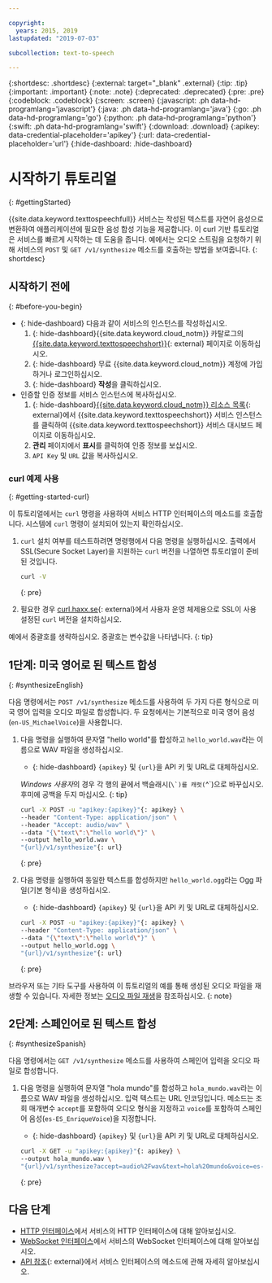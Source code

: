 ```yaml
---

copyright:
  years: 2015, 2019
lastupdated: "2019-07-03"

subcollection: text-to-speech

---
```


{:shortdesc: .shortdesc}
{:external: target="_blank" .external}
{:tip: .tip}
{:important: .important}
{:note: .note}
{:deprecated: .deprecated}
{:pre: .pre}
{:codeblock: .codeblock}
{:screen: .screen}
{:javascript: .ph data-hd-programlang='javascript'}
{:java: .ph data-hd-programlang='java'}
{:go: .ph data-hd-programlang='go'}
{:python: .ph data-hd-programlang='python'}
{:swift: .ph data-hd-programlang='swift'}
{:download: .download}
{:apikey: data-credential-placeholder='apikey'}
{:url: data-credential-placeholder='url'}
{:hide-dashboard: .hide-dashboard}

# 시작하기 튜토리얼
{: #gettingStarted}

{{site.data.keyword.texttospeechfull}} 서비스는 작성된 텍스트를 자연어 음성으로 변환하여 애플리케이션에 필요한 음성 합성 기능을 제공합니다. 이 curl 기반 튜토리얼은 서비스를 빠르게 시작하는 데 도움을 줍니다. 예에서는 오디오 스트림을 요청하기 위해 서비스의 `POST` 및 `GET /v1/synthesize` 메소드를 호출하는 방법을 보여줍니다.
{: shortdesc}

## 시작하기 전에
{: #before-you-begin}

- {: hide-dashboard}  다음과 같이 서비스의 인스턴스를 작성하십시오.
    1.  {: hide-dashboard}{{site.data.keyword.cloud_notm}} 카탈로그의 [{{site.data.keyword.texttospeechshort}}](https://{DomainName}/catalog/services/text-to-speech){: external} 페이지로 이동하십시오.
    1.  {: hide-dashboard} 무료 {{site.data.keyword.cloud_notm}} 계정에 가입하거나 로그인하십시오.
    1.  {: hide-dashboard} **작성**을 클릭하십시오.
-   인증할 인증 정보를 서비스 인스턴스에 복사하십시오.
    1.  {: hide-dashboard}[{{site.data.keyword.cloud_notm}} 리소스 목록](https://{DomainName}/resources){: external}에서 {{site.data.keyword.texttospeechshort}} 서비스 인스턴스를 클릭하여 {{site.data.keyword.texttospeechshort}} 서비스 대시보드 페이지로 이동하십시오.
    1.  **관리** 페이지에서 **표시**를 클릭하여 인증 정보를 보십시오.
    1.  `API Key` 및 `URL` 값을 복사하십시오.

### curl 예제 사용
{: #getting-started-curl}

이 튜토리얼에서는 `curl` 명령을 사용하여 서비스 HTTP 인터페이스의 메소드를 호출합니다. 시스템에 `curl` 명령이 설치되어 있는지 확인하십시오. 

1.  `curl` 설치 여부를 테스트하려면 명령행에서 다음 명령을 실행하십시오. 출력에서 SSL(Secure Socket Layer)을 지원하는 `curl` 버전을 나열하면 튜토리얼이 준비된 것입니다.

    ```bash
    curl -V
    ```
    {: pre}

1.  필요한 경우 [curl.haxx.se](https://curl.haxx.se/){: external}에서 사용자 운영 체제용으로 SSL이 사용 설정된 `curl` 버전을 설치하십시오.

예에서 중괄호를 생략하십시오. 중괄호는 변수값을 나타냅니다.
{: tip}

## 1단계: 미국 영어로 된 텍스트 합성
{: #synthesizeEnglish}

다음 명령에서는 `POST /v1/synthesize` 메소드를 사용하여 두 가지 다른 형식으로 미국 영어 입력을 오디오 파일로 합성합니다. 두 요청에서는 기본적으로 미국 영어 음성(`en-US_MichaelVoice`)을 사용합니다.

1.  다음 명령을 실행하여 문자열 "hello world"를 합성하고 `hello_world.wav`라는 이름으로 WAV 파일을 생성하십시오.
    -   {: hide-dashboard} `{apikey}` 및 `{url}`을 API 키 및 URL로 대체하십시오.

    *Windows 사용자*의 경우 각 행의 끝에서 백슬래시(``\`)를 캐럿(``^`)으로 바꾸십시오. 후미에 공백을 두지 마십시오.
    {: tip}

    ```bash
    curl -X POST -u "apikey:{apikey}"{: apikey} \
    --header "Content-Type: application/json" \
    --header "Accept: audio/wav" \
    --data "{\"text\":\"hello world\"}" \
    --output hello_world.wav \
    "{url}/v1/synthesize"{: url}
    ```
    {: pre}

1.  다음 명령을 실행하여 동일한 텍스트를 합성하지만 `hello_world.ogg`라는 Ogg 파일(기본 형식)을 생성하십시오.
    -   {: hide-dashboard} `{apikey}` 및 `{url}`을 API 키 및 URL로 대체하십시오.

    ```bash
    curl -X POST -u "apikey:{apikey}"{: apikey} \
    --header "Content-Type: application/json" \
    --data "{\"text\":\"hello world\"}" \
    --output hello_world.ogg \
    "{url}/v1/synthesize"{: url}
    ```
    {: pre}

브라우저 또는 기타 도구를 사용하여 이 튜토리얼의 예를 통해 생성된 오디오 파일을 재생할 수 있습니다. 자세한 정보는 [오디오 파일 재생](/docs/services/text-to-speech?topic=text-to-speech-audioFormats#formatsPlay)을 참조하십시오.
{: note}

## 2단계: 스페인어로 된 텍스트 합성
{: #synthesizeSpanish}

다음 명령에서는 `GET /v1/synthesize` 메소드를 사용하여 스페인어 입력을 오디오 파일로 합성합니다.

1.  다음 명령을 실행하여 문자열 "hola mundo"를 합성하고 `hola_mundo.wav`라는 이름으로 WAV 파일을 생성하십시오. 입력 텍스트는 URL 인코딩입니다. 메소드는 조회 매개변수 `accept`를 포함하여 오디오 형식을 지정하고 `voice`를 포함하여 스페인어 음성(`es-ES_EnriqueVoice`)을 지정합니다.
    -   {: hide-dashboard} `{apikey}` 및 `{url}`을 API 키 및 URL로 대체하십시오.

    ```bash
    curl -X GET -u "apikey:{apikey}"{: apikey} \
    --output hola_mundo.wav \
    "{url}/v1/synthesize?accept=audio%2Fwav&text=hola%20mundo&voice=es-ES_EnriqueVoice"{: url}
    ```
    {: pre}

## 다음 단계

-   [HTTP 인터페이스](/docs/services/text-to-speech?topic=text-to-speech-usingHTTP)에서 서비스의 HTTP 인터페이스에 대해 알아보십시오.
-   [WebSocket 인터페이스](/docs/services/text-to-speech?topic=text-to-speech-usingWebSocket)에서 서비스의 WebSocket 인터페이스에 대해 알아보십시오.
-   [API 참조](https://{DomainName}/apidocs/text-to-speech){: external}에서 서비스 인터페이스의 메소드에 관해 자세히 알아보십시오.
